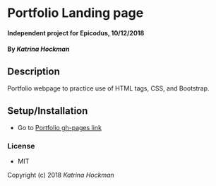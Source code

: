 # Portfolio Landing page

#### Independent project for Epicodus, 10/12/2018

#### By _Katrina Hockman_

## Description

Portfolio webpage to practice use of HTML tags, CSS, and Bootstrap.

## Setup/Installation

* Go to [Portfolio gh-pages link](https://kmh620.github.io/portfolio-page/)



### License

* MIT

Copyright (c) 2018 *Katrina Hockman*
